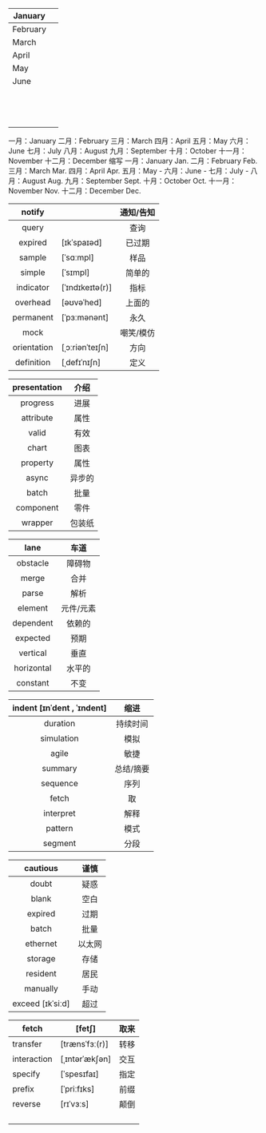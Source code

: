 | January  |      |
| -------- | ---- |
| February |      |
| March    |      |
| April    |      |
| May      |      |
| June     |      |
|          |      |
|          |      |
|          |      |
|          |      |
|          |      |
|          |      |
|          |      |
|          |      |
|          |      |
|          |      |
|          |      |
|          |      |
|          |      |

一月：January  二月：February  三月：March  四月：April  五月：May  六月：June  七月：July  八月：August  九月：September  十月：October 十一月：November  十二月：December  缩写  一月：January Jan.  二月：February Feb.  三月：March Mar.  四月：April Apr.  五月：May -  六月：June -  七月：July -  八月：August Aug.  九月：September Sept.  十月：October Oct.  十一月：November Nov.  十二月：December Dec.

|   notify    |                 | 通知/告知 |
| :---------: | --------------- | :-------: |
|    query    |                 |   查询    |
|   expired   | [ɪkˈspaɪəd]     |  已过期   |
|   sample    | [ˈsɑːmpl]       |   样品    |
|   simple    | [ˈsɪmpl]        |  简单的   |
|  indicator  | [ˈɪndɪkeɪtə(r)] |   指标    |
|  overhead   | [əʊvəˈhed]      |  上面的   |
|  permanent  | [ˈpɜːmənənt]    |   永久    |
|    mock     |                 | 嘲笑/模仿 |
| orientation | [ˌɔːriənˈteɪʃn] |   方向    |
| definition  | [ˌdefɪˈnɪʃn]    |   定义    |



| presentation |  介绍  |
| :----------: | :----: |
|   progress   |  进展  |
|  attribute   |  属性  |
|    valid     |  有效  |
|    chart     |  图表  |
|   property   |  属性  |
|    async     | 异步的 |
|    batch     |  批量  |
|  component   |  零件  |
|   wrapper    | 包装纸 |



|    lane    |   车道    |
| :--------: | :-------: |
|  obstacle  |  障碍物   |
|   merge    |   合并    |
|   parse    |   解析    |
|  element   | 元件/元素 |
| dependent  |  依赖的   |
|  expected  |   预期    |
|  vertical  |   垂直    |
| horizontal |  水平的   |
|  constant  |   不变    |



| indent [ɪnˈdent , ˈɪndent] |   缩进    |
| :------------------------: | :-------: |
|          duration          | 持续时间  |
|         simulation         |   模拟    |
|           agile            |   敏捷    |
|          summary           | 总结/摘要 |
|          sequence          |   序列    |
|           fetch            |    取     |
|         interpret          |   解释    |
|          pattern           |   模式    |
|          segment           |   分段    |



|     cautious     |  谨慎  |
| :--------------: | :----: |
|      doubt       |  疑惑  |
|      blank       |  空白  |
|     expired      |  过期  |
|      batch       |  批量  |
|     ethernet     | 以太网 |
|     storage      |  存储  |
|     resident     |  居民  |
|     manually     |  手动  |
| exceed [ɪkˈsiːd] |  超过  |

| fetch       | [fetʃ]         | 取来 |
| ----------- | -------------- | ---- |
| transfer    | [trænsˈfɜː(r)] | 转移 |
| interaction | [ˌɪntərˈækʃən] | 交互 |
| specify     | [ˈspesɪfaɪ]    | 指定 |
| prefix      | [ˈpriːfɪks]    | 前缀 |
| reverse     | [rɪˈvɜːs]      | 颠倒 |
|             |                |      |
|             |                |      |
|             |                |      |
|             |                |      |

